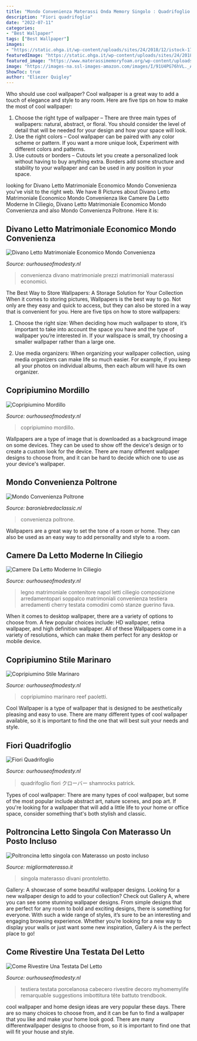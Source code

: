 ```yaml
---
title: "Mondo Convenienza Materassi Onda Memory Singolo : Quadrifoglio Fiori クローバー Shamrocks Patrick"
description: "Fiori quadrifoglio"
date: "2022-07-11"
categories:
- "Best Wallpaper"
tags: ["Best Wallpaper"]
images:
- "https://static.ohga.it/wp-content/uploads/sites/24/2018/12/istock-177226897-1024x683.jpg"
featuredImage: "https://static.ohga.it/wp-content/uploads/sites/24/2018/12/istock-177226897-1024x683.jpg"
featured_image: "https://www.materassimemoryfoam.org/wp-content/uploads/2016/06/mondo-convenienza-divani_NG1.jpg"
image: "https://images-na.ssl-images-amazon.com/images/I/91U4PG76hVL._AC_SY606_.jpg"
ShowToc: true
author: "Eliezer Quigley"
---
```



Who should use cool wallpaper?
Cool wallpaper is a great way to add a touch of elegance and style to any room. Here are five tips on how to make the most of cool wallpaper: 
1) Choose the right type of wallpaper – There are three main types of wallpapers: natural, abstract, or floral. You should consider the level of detail that will be needed for your design and how your space will look. 
2) Use the right colors – Cool wallpaper can be paired with any color scheme or pattern. If you want a more unique look, Experiment with different colors and patterns. 
3) Use cutouts or borders – Cutouts let you create a personalized look without having to buy anything extra. Borders add some structure and stability to your wallpaper and can be used in any position in your space.

	

		
looking for Divano Letto Matrimoniale Economico Mondo Convenienza you've visit to the right web. We have 8 Pictures about Divano Letto Matrimoniale Economico Mondo Convenienza like Camere Da Letto Moderne In Ciliegio, Divano Letto Matrimoniale Economico Mondo Convenienza and also Mondo Convenienza Poltrone. Here it is:
		
    
## Divano Letto Matrimoniale Economico Mondo Convenienza

<img loading=lazy src="https://www.materassimemoryfoam.org/wp-content/uploads/2016/06/mondo-convenienza-divani_NG1.jpg" onerror="this.onerror=null;this.src='https://tse4.mm.bing.net/th?id=OIP.jOmXWrC3ppJv9nByn3kTQgHaED&amp;pid=15.1';" alt="Divano Letto Matrimoniale Economico Mondo Convenienza">

_Source: ourhouseofmodesty.nl_

>convenienza divano matrimoniale prezzi matrimoniali materassi economici. 

	

The Best Way to Store Wallpapers: A Storage Solution for Your Collection
When it comes to storing pictures, Wallpapers is the best way to go. Not only are they easy and quick to access, but they can also be stored in a way that is convenient for you. Here are five tips on how to store wallpapers:
1) Choose the right size: When deciding how much wallpaper to store, it’s important to take into account the space you have and the type of wallpaper you’re interested in. If your wallspace is small, try choosing a smaller wallpaper rather than a large one.

2) Use media organizers: When organizing your wallpaper collection, using media organizers can make life so much easier. For example, if you keep all your photos on individual albums, then each album will have its own organizer.

    
## Copripiumino Mordillo

<img loading=lazy src="https://images-na.ssl-images-amazon.com/images/I/91U4PG76hVL._AC_SY606_.jpg" onerror="this.onerror=null;this.src='https://tse3.mm.bing.net/th?id=OIP.XSqGVSCFmKIhtS3zG9duRwAAAA&amp;pid=15.1';" alt="Copripiumino Mordillo">

_Source: ourhouseofmodesty.nl_

>copripiumino mordillo. 

	

Wallpapers are a type of image that is downloaded as a background image on some devices. They can be used to show off the device's design or to create a custom look for the device. There are many different wallpaper designs to choose from, and it can be hard to decide which one to use as your device's wallpaper.

    
## Mondo Convenienza Poltrone

<img loading=lazy src="https://images-na.ssl-images-amazon.com/images/I/81DLh1zfhLL._SL1500_.jpg" onerror="this.onerror=null;this.src='https://tse1.mm.bing.net/th?id=OIP.9MyHL4IgGYntCRhHN2OTyAHaHa&amp;pid=15.1';" alt="Mondo Convenienza Poltrone">

_Source: baroniebredaclassic.nl_

>convenienza poltrone. 

	

Wallpapers are a great way to set the tone of a room or home. They can also be used as an easy way to add personality and style to a room.

    
## Camere Da Letto Moderne In Ciliegio

<img loading=lazy src="https://i.pinimg.com/originals/36/ff/35/36ff35aaf0ed032aec53be356283e957.jpg" onerror="this.onerror=null;this.src='https://tse4.mm.bing.net/th?id=OIP.VllkttVs-BpSLMn12TpU9gHaE8&amp;pid=15.1';" alt="Camere Da Letto Moderne In Ciliegio">

_Source: ourhouseofmodesty.nl_

>legno matrimoniale contenitore napol letti ciliegio composizione arredamentopari soppalco matrimoniali convenienza testiera arredamenti cherry testata comodini comò stanze guerino fava. 

	

When it comes to desktop wallpaper, there are a variety of options to choose from. A few popular choices include: HD wallpaper, retina wallpaper, and high definition wallpaper. All of these Wallpapers come in a variety of resolutions, which can make them perfect for any desktop or mobile device. 

    
## Copripiumino Stile Marinaro

<img loading=lazy src="https://prod-giuntialpunto-static.giunti.stormreply.com/images/I/51+t5HmDf4L.jpg" onerror="this.onerror=null;this.src='https://tse1.mm.bing.net/th?id=OIP.IiyG8S9-TY4YeIhuxCcDBgAAAA&amp;pid=15.1';" alt="Copripiumino Stile Marinaro">

_Source: ourhouseofmodesty.nl_

>copripiumino marinaro reef paoletti. 

	

Cool Wallpaper is a type of wallpaper that is designed to be aesthetically pleasing and easy to use. There are many different types of cool wallpaper available, so it is important to find the one that will best suit your needs and style.

    
## Fiori Quadrifoglio

<img loading=lazy src="https://static.ohga.it/wp-content/uploads/sites/24/2018/12/istock-177226897-1024x683.jpg" onerror="this.onerror=null;this.src='https://tse4.mm.bing.net/th?id=OIP.SPa-8QnhlLvVYRTguebtpgHaE8&amp;pid=15.1';" alt="Fiori Quadrifoglio">

_Source: ourhouseofmodesty.nl_

>quadrifoglio fiori クローバー shamrocks patrick. 

	

Types of cool wallpaper:
There are many types of cool wallpaper, but some of the most popular include abstract art, nature scenes, and pop art. If you're looking for a wallpaper that will add a little life to your home or office space, consider something that's both stylish and classic.

    
## Poltroncina Letto Singola Con Materasso Un Posto Incluso

<img loading=lazy src="https://www.migliormaterasso.it/2615-thickbox_default/poltrona-letto-singola.jpg" onerror="this.onerror=null;this.src='https://tse2.mm.bing.net/th?id=OIP.vRPFuu6Tdxd0zvOCsKxsDQHaJk&amp;pid=15.1';" alt="Poltroncina letto singola con Materasso un posto incluso">

_Source: migliormaterasso.it_

>singola materasso divani prontoletto. 

	

Gallery: A showcase of some beautiful wallpaper designs.
Looking for a new wallpaper design to add to your collection? Check out Gallery A, where you can see some stunning wallpaper designs. From simple designs that are perfect for any room to bold and exciting designs, there is something for everyone. With such a wide range of styles, it’s sure to be an interesting and engaging browsing experience. Whether you’re looking for a new way to display your walls or just want some new inspiration, Gallery A is the perfect place to go!





	
	
    
## Come Rivestire Una Testata Del Letto

<img loading=lazy src="http://www.myhomemylife.it/wp-content/uploads/2019/05/testieraletto1-1080x675.jpg" onerror="this.onerror=null;this.src='https://tse1.mm.bing.net/th?id=OIP.YcSiX_TSKX3WcVNT8Lg3HAHaEo&amp;pid=15.1';" alt="Come Rivestire Una Testata Del Letto">

_Source: ourhouseofmodesty.nl_

>testiera testata porcelanosa cabecero rivestire decoro myhomemylife remarquable suggestions imbottitura tête battuto trendbook. 

	

cool wallpaper and home design ideas are very popular these days. There are so many choices to choose from, and it can be fun to find a wallpaper that you like and make your home look good. There are many differentwallpaper designs to choose from, so it is important to find one that will fit your house and style.

